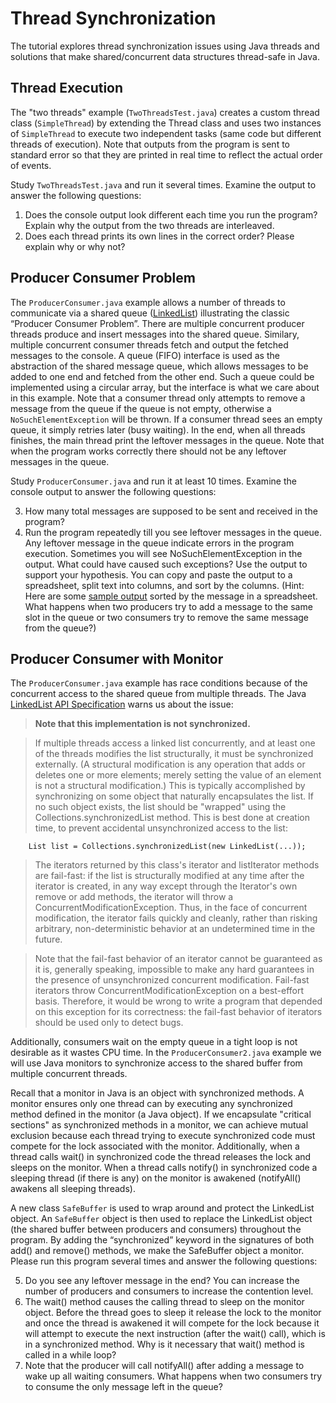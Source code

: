 # Thread Synchronization
The tutorial explores thread synchronization issues using Java threads and solutions that make shared/concurrent data structures thread-safe in Java.

## Thread Execution
The "two threads" example (`TwoThreadsTest.java`) creates a custom thread class (`SimpleThread`) by extending the Thread class and uses two instances of `SimpleThread` to execute two independent tasks (same code but different threads of execution). Note that outputs from the program is sent to standard error so that they are printed in real time to reflect the actual order of events.

Study `TwoThreadsTest.java` and run it several times. Examine the output to answer the following questions:

1. Does the console output look different each time you run the program? Explain why the output from the two threads are interleaved.
2. Does each thread prints its own lines in the correct order? Please explain why or why not?

## Producer Consumer Problem
The `ProducerConsumer.java` example allows a number of threads to communicate via a shared queue ([LinkedList](https://docs.oracle.com/javase/7/docs/api/java/util/LinkedList.html)) illustrating the classic “Producer Consumer Problem”. There are multiple concurrent producer threads produce and insert messages into the shared queue. Similary, multiple concurrent consumer threads fetch and output the fetched messages to the console. A queue (FIFO) interface is used as the abstraction of the shared message queue, which allows messages to be added to one end and fetched from the other end. Such a queue could be implemented using a circular array, but the interface is what we care about in this example. Note that a consumer thread only attempts to remove a message from the queue if the queue is not empty, otherwise a `NoSuchElementException` will be thrown. If a consumer thread sees an empty queue, it simply retries later (busy waiting). In the end, when all threads finishes, the main thread print the leftover messages in the queue. Note that when the program works correctly there should not be any leftover messages in the queue.

Study `ProducerConsumer.java` and run it at least 10 times. Examine the console output to answer the following questions:

3. How many total messages are supposed to be sent and received in the program? 
4. Run the program repeatedly till you see leftover messages in the queue. Any leftover message in the queue indicate errors in the program execution. Sometimes you will see NoSuchElementException in the output. What could have caused such exceptions? Use the output to support your hypothesis. You can copy and paste the output to a spreadsheet, split text into columns, and sort by the columns.
(Hint: Here are some [sample output](https://docs.google.com/spreadsheets/d/1BjOBgivYDI6zP2lpsNb1PCedyI2zMOHK-1qQLQHNsPU/edit?usp=sharing) sorted by the message in a spreadsheet. What happens when two producers try to add a message to the same slot in the queue or two consumers try to remove the same message from the queue?)

## Producer Consumer with Monitor
The `ProducerConsumer.java` example has race conditions because of the concurrent access to the shared queue from multiple threads. The Java [LinkedList API Specification](https://docs.oracle.com/javase/7/docs/api/java/util/LinkedList.html) warns us about the issue:

> **Note that this implementation is not synchronized.**

> If multiple threads access a linked list concurrently, and at least one of the
threads modifies the list structurally, it must be synchronized externally. (A
structural modification is any operation that adds or deletes one or more elements; merely setting the value of an element is not a structural  modification.) This is typically accomplished by synchronizing on some object 
that naturally encapsulates the list. If no such object exists, the list should 
be "wrapped" using the Collections.synchronizedList method. This is best done at
creation time, to prevent accidental unsynchronized access to the list:

`    List list = Collections.synchronizedList(new LinkedList(...));`

> The iterators returned by this class's iterator and listIterator methods are fail-fast: if the list is structurally modified at any time after the iterator is created, in any way except through the Iterator's own remove or add methods, the iterator will throw a ConcurrentModificationException. Thus, in the face of concurrent modification, the iterator fails quickly and cleanly, rather than risking arbitrary, non-deterministic behavior at an undetermined time in the future.

> Note that the fail-fast behavior of an iterator cannot be guaranteed as it is, generally speaking, impossible to make any hard guarantees in the presence of unsynchronized concurrent modification. Fail-fast iterators throw ConcurrentModificationException on a best-effort basis. Therefore, it would be wrong to write a program that depended on this exception for its correctness: the fail-fast behavior of iterators should be used only to detect bugs.

Additionally, consumers wait on the empty queue in a tight loop is not desirable as it wastes CPU time. In the `ProducerConsumer2.java` example we will use Java monitors to synchronize access to the shared buffer from multiple concurrent threads.

Recall that a monitor in Java is an object with synchronized methods. A monitor ensures only one thread can by executing any synchronized method defined in the monitor (a Java object). If we encapsulate "critical sections" as synchronized methods in a monitor, we can achieve mutual exclusion because each thread trying to execute synchronized code must compete for the lock associated with the monitor. Additionally, when a thread calls wait() in synchronized code the thread releases the lock and sleeps on the monitor. When a thread calls notify() in synchronized code a sleeping thread (if there is any) on the monitor is awakened (notifyAll() awakens all sleeping threads).

A new class `SafeBuffer` is used to wrap around and protect the LinkedList object. An `SafeBuffer` object is then used to replace the LinkedList object (the shared buffer between producers and consumers) throughout the program. By adding the “synchronized” keyword in the signatures of both add() and remove() methods, we make the SafeBuffer object a monitor. Please run this program several times and answer the following questions:

5. Do you see any leftover message in the end? You can increase the number of producers and consumers to increase the contention level.
6. The wait() method causes the calling thread to sleep on the monitor object. Before the thread goes to sleep it release the lock to the monitor and once the thread is awakened it will compete for the lock because it will attempt to execute the next instruction (after the wait() call), which is in a synchronized method. Why is it necessary that wait() method is called in a while loop?
7. Note that the producer will call notifyAll() after adding a message to wake up all waiting consumers. What happens when two consumers try to consume the only message left in the queue?




